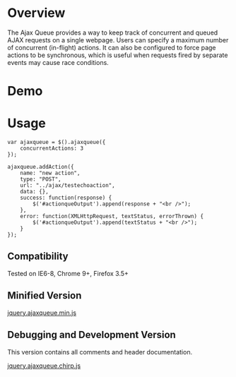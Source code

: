 # Overview

The Ajax Queue provides a way to keep track of concurrent and queued AJAX requests on a single webpage. Users can specify a maximum number of concurrent (in-flight) actions.
It can also be configured to force page actions to be synchronous, which is useful when requests fired by separate events may cause race conditions.

# Demo


# Usage

	var ajaxqueue = $().ajaxqueue({
		concurrentActions: 3
	});

	ajaxqueue.addAction({
		name: "new action",
		type: "POST",
		url: "../ajax/testechoaction",
		data: {},
		success: function(response) {
			$('#actionqueOutput').append(response + "<br />");
		},
		error: function(XMLHttpRequest, textStatus, errorThrown) {
			$('#actionqueOutput').append(textStatus + "<br />");
		}
	});

## Compatibility

Tested on IE6-8, Chrome 9+, Firefox 3.5+

## Minified Version
[jquery.ajaxqueue.min.js](https://github.com/ZS/jquery.controls/raw/master/ajaxqueue/js/jquery.ajaxqueue.min.js)

## Debugging and Development Version
This version contains all comments and header documentation.

[jquery.ajaxqueue.chirp.js](https://github.com/ZS/jquery.controls/raw/master/ajaxqueue/js/jquery.ajaxqueue.chirp.js)


